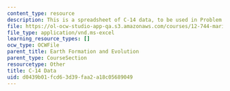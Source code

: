 ```yaml
---
content_type: resource
description: This is a spreadsheet of C-14 data, to be used in Problem Set 2.
file: https://ol-ocw-studio-app-qa.s3.amazonaws.com/courses/12-744-marine-isotope-chemistry-fall-2012/d0439b01fcd63d39faa2a18c05689049_14C_Production.xls
file_type: application/vnd.ms-excel
learning_resource_types: []
ocw_type: OCWFile
parent_title: Earth Formation and Evolution
parent_type: CourseSection
resourcetype: Other
title: C-14 Data
uid: d0439b01-fcd6-3d39-faa2-a18c05689049
---
```

